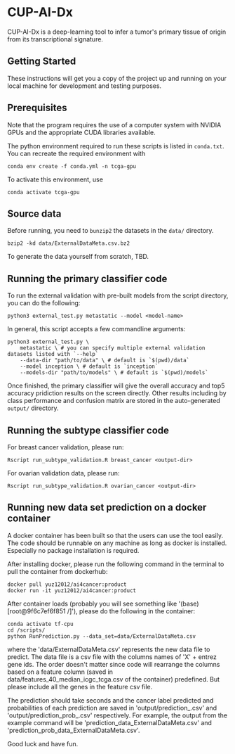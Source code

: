 # CUP-AI-Dx

CUP-AI-Dx is a deep-learning tool to infer a tumor's primary tissue of origin from its transcriptional signature.

## Getting Started
These instructions will get you a copy of the project up and running on your
local machine for development and testing purposes. 

## Prerequisites

Note that the program requires the use of a computer system with NVIDIA GPUs and the
appropriate CUDA libraries available.

The python environment required to run these scripts is listed in `conda.txt`.
You can recreate the required environment with
```
conda env create -f conda.yml -n tcga-gpu
```
To activate this environment, use
```
conda activate tcga-gpu
```

## Source data

Before running, you need to `bunzip2` the datasets in the `data/` directory.
```
bzip2 -kd data/ExternalDataMeta.csv.bz2
 ```

To generate the data yourself from scratch, TBD.

## Running the primary classifier code

To run the external validation with pre-built models from the script directory, you can do
the following:
```
python3 external_test.py metastatic --model <model-name>
```
In general, this script accepts a few commandline arguments:
```
python3 external_test.py \
    metastatic \ # you can specify multiple external validation datasets listed with `--help`
    --data-dir "path/to/data" \ # default is `$(pwd)/data`
    --model inception \ # default is `inception`
    --models-dir "path/to/models" \ # default is `$(pwd)/models`
```
Once finished, the primary classifier will give the overall accuracy and top5 accuracy pridiction results on the screen directly. Other results including by class performance and confusion matrix are stored in the auto-generated `output/` directory.

## Running the subtype classifier code
For breast cancer validation, please run:

```
Rscript run_subtype_validation.R breast_cancer <output-dir>
```

For ovarian validation data, please run:
```
Rscript run_subtype_validation.R ovarian_cancer <output-dir>
```

## Running new data set prediction on a docker container

A docker container has been built so that the users can use the tool easily. The code should be runnable on any machine as long as docker is installed. Especially no package installation is required.

After installing docker, please run the following command in the terminal to pull the container from dockerhub:

```
docker pull yuz12012/ai4cancer:product
docker run -it yuz12012/ai4cancer:product
```

After container loads (probably you will see something like '(base) [root@9f6c7ef6f851 /]'), please do the following in the container:

```
conda activate tf-cpu
cd /scripts/
python RunPrediction.py --data_set=data/ExternalDataMeta.csv
```

where the 'data/ExternalDataMeta.csv' represents the new data file to predict. The data file is a csv file with the columns names of 'X' + entrez gene ids. The order doesn't matter since code will rearrange the columns based on a feature column (saved in data/features_40_median_icgc_tcga.csv of the container) predefined. 
But please include all the genes in the feature csv file.

The prediction should take seconds and the cancer label predicted and probabilities of each prediction are saved in 'output/prediction_<data-file-name>.csv' and 'output/prediction_prob_<data-file-name>.csv' respectively.
For example, the output from the example command will be 'prediction_data_ExternalDataMeta.csv' and 'prediction_prob_data_ExternalDataMeta.csv'.

Good luck and have fun.









